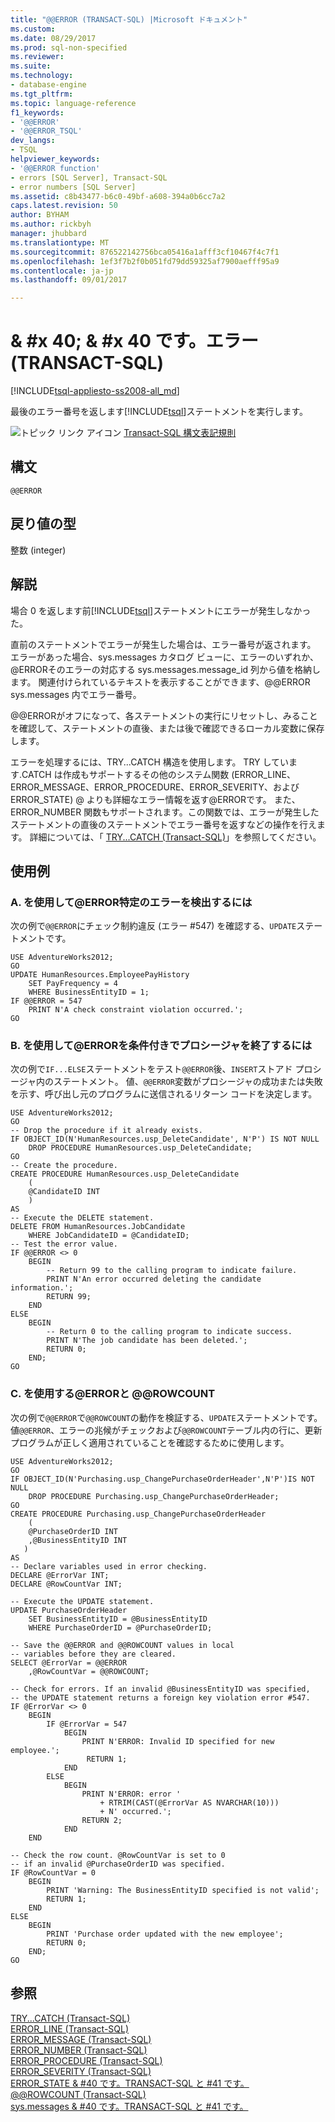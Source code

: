 ```yaml
---
title: "@@ERROR (TRANSACT-SQL) |Microsoft ドキュメント"
ms.custom: 
ms.date: 08/29/2017
ms.prod: sql-non-specified
ms.reviewer: 
ms.suite: 
ms.technology:
- database-engine
ms.tgt_pltfrm: 
ms.topic: language-reference
f1_keywords:
- '@@ERROR'
- '@@ERROR_TSQL'
dev_langs:
- TSQL
helpviewer_keywords:
- '@@ERROR function'
- errors [SQL Server], Transact-SQL
- error numbers [SQL Server]
ms.assetid: c8b43477-b6c0-49bf-a608-394a0b6cc7a2
caps.latest.revision: 50
author: BYHAM
ms.author: rickbyh
manager: jhubbard
ms.translationtype: MT
ms.sourcegitcommit: 876522142756bca05416a1afff3cf10467f4c7f1
ms.openlocfilehash: 1ef3f7b2f0b051fd79dd59325af7900aefff95a9
ms.contentlocale: ja-jp
ms.lasthandoff: 09/01/2017

---
```

# <a name="x40x40error-transact-sql"></a>& #x 40; & #x 40 です。エラー (TRANSACT-SQL)
[!INCLUDE[tsql-appliesto-ss2008-all_md](../../includes/tsql-appliesto-ss2008-all-md.md)]

  最後のエラー番号を返します[!INCLUDE[tsql](../../includes/tsql-md.md)]ステートメントを実行します。  
  
 ![トピック リンク アイコン](../../database-engine/configure-windows/media/topic-link.gif "トピック リンク アイコン") [Transact-SQL 構文表記規則](../../t-sql/language-elements/transact-sql-syntax-conventions-transact-sql.md)  
  
## <a name="syntax"></a>構文  
  
```  
@@ERROR  
```  
  
## <a name="return-types"></a>戻り値の型  
 整数 (integer)  
  
## <a name="remarks"></a>解説  
 場合 0 を返します前[!INCLUDE[tsql](../../includes/tsql-md.md)]ステートメントにエラーが発生しなかった。  
  
 直前のステートメントでエラーが発生した場合は、エラー番号が返されます。 エラーがあった場合、sys.messages カタログ ビューに、エラーのいずれか、@ERRORそのエラーの対応する sys.messages.message_id 列から値を格納します。 関連付けられているテキストを表示することができます、@@ERROR sys.messages 内でエラー番号。  
  
 @@ERRORがオフになって、各ステートメントの実行にリセットし、みることを確認して、ステートメントの直後、または後で確認できるローカル変数に保存します。  
  
 エラーを処理するには、TRY...CATCH 構造を使用します。 TRY しています.CATCH は作成もサポートするその他のシステム関数 (ERROR_LINE、ERROR_MESSAGE、ERROR_PROCEDURE、ERROR_SEVERITY、および ERROR_STATE) @ よりも詳細なエラー情報を返す@ERRORです。 また、ERROR_NUMBER 関数もサポートされます。この関数では、エラーが発生したステートメントの直後のステートメントでエラー番号を返すなどの操作を行えます。 詳細については、「 [TRY...CATCH &#40;Transact-SQL&#41;](../../t-sql/language-elements/try-catch-transact-sql.md)」を参照してください。  
  
## <a name="examples"></a>使用例  
  
### <a name="a-using-error-to-detect-a-specific-error"></a>A. を使用して@ERROR特定のエラーを検出するには  
 次の例で`@@ERROR`にチェック制約違反 (エラー #547) を確認する、`UPDATE`ステートメントです。  
  
```  
USE AdventureWorks2012;  
GO  
UPDATE HumanResources.EmployeePayHistory  
    SET PayFrequency = 4  
    WHERE BusinessEntityID = 1;  
IF @@ERROR = 547  
    PRINT N'A check constraint violation occurred.';  
GO  
```  
  
### <a name="b-using-error-to-conditionally-exit-a-procedure"></a>B. を使用して@ERRORを条件付きでプロシージャを終了するには  
 次の例で`IF...ELSE`ステートメントをテスト`@@ERROR`後、`INSERT`ストアド プロシージャ内のステートメント。 値、`@@ERROR`変数がプロシージャの成功または失敗を示す、呼び出し元のプログラムに送信されるリターン コードを決定します。  
  
```  
USE AdventureWorks2012;  
GO  
-- Drop the procedure if it already exists.  
IF OBJECT_ID(N'HumanResources.usp_DeleteCandidate', N'P') IS NOT NULL  
    DROP PROCEDURE HumanResources.usp_DeleteCandidate;  
GO  
-- Create the procedure.  
CREATE PROCEDURE HumanResources.usp_DeleteCandidate   
    (  
    @CandidateID INT  
    )  
AS  
-- Execute the DELETE statement.  
DELETE FROM HumanResources.JobCandidate  
    WHERE JobCandidateID = @CandidateID;  
-- Test the error value.  
IF @@ERROR <> 0   
    BEGIN  
        -- Return 99 to the calling program to indicate failure.  
        PRINT N'An error occurred deleting the candidate information.';  
        RETURN 99;  
    END  
ELSE  
    BEGIN  
        -- Return 0 to the calling program to indicate success.  
        PRINT N'The job candidate has been deleted.';  
        RETURN 0;  
    END;  
GO  
```  
  
### <a name="c-using-error-with-rowcount"></a>C. を使用する@ERRORと @@ROWCOUNT  
 次の例で`@@ERROR`で`@@ROWCOUNT`の動作を検証する、`UPDATE`ステートメントです。 値`@@ERROR`、エラーの兆候がチェックおよび`@@ROWCOUNT`テーブル内の行に、更新プログラムが正しく適用されていることを確認するために使用します。  
  
```  
USE AdventureWorks2012;  
GO  
IF OBJECT_ID(N'Purchasing.usp_ChangePurchaseOrderHeader',N'P')IS NOT NULL  
    DROP PROCEDURE Purchasing.usp_ChangePurchaseOrderHeader;  
GO  
CREATE PROCEDURE Purchasing.usp_ChangePurchaseOrderHeader  
    (  
    @PurchaseOrderID INT  
    ,@BusinessEntityID INT  
   )  
AS  
-- Declare variables used in error checking.  
DECLARE @ErrorVar INT;  
DECLARE @RowCountVar INT;  
  
-- Execute the UPDATE statement.  
UPDATE PurchaseOrderHeader   
    SET BusinessEntityID = @BusinessEntityID   
    WHERE PurchaseOrderID = @PurchaseOrderID;  
  
-- Save the @@ERROR and @@ROWCOUNT values in local   
-- variables before they are cleared.  
SELECT @ErrorVar = @@ERROR  
    ,@RowCountVar = @@ROWCOUNT;  
  
-- Check for errors. If an invalid @BusinessEntityID was specified,  
-- the UPDATE statement returns a foreign key violation error #547.  
IF @ErrorVar <> 0  
    BEGIN  
        IF @ErrorVar = 547  
            BEGIN  
                PRINT N'ERROR: Invalid ID specified for new employee.';  
                 RETURN 1;  
            END  
        ELSE  
            BEGIN  
                PRINT N'ERROR: error '  
                    + RTRIM(CAST(@ErrorVar AS NVARCHAR(10)))  
                    + N' occurred.';  
                RETURN 2;  
            END  
    END  
  
-- Check the row count. @RowCountVar is set to 0   
-- if an invalid @PurchaseOrderID was specified.  
IF @RowCountVar = 0  
    BEGIN  
        PRINT 'Warning: The BusinessEntityID specified is not valid';  
        RETURN 1;  
    END  
ELSE  
    BEGIN  
        PRINT 'Purchase order updated with the new employee';  
        RETURN 0;  
    END;  
GO  
```  

  
## <a name="see-also"></a>参照  
 [TRY...CATCH &#40;Transact-SQL&#41;](../../t-sql/language-elements/try-catch-transact-sql.md)   
 [ERROR_LINE &#40;Transact-SQL&#41;](../../t-sql/functions/error-line-transact-sql.md)   
 [ERROR_MESSAGE &#40;Transact-SQL&#41;](../../t-sql/functions/error-message-transact-sql.md)   
 [ERROR_NUMBER &#40;Transact-SQL&#41;](../../t-sql/functions/error-number-transact-sql.md)   
 [ERROR_PROCEDURE &#40;Transact-SQL&#41;](../../t-sql/functions/error-procedure-transact-sql.md)   
 [ERROR_SEVERITY &#40;Transact-SQL&#41;](../../t-sql/functions/error-severity-transact-sql.md)   
 [ERROR_STATE & #40 です。TRANSACT-SQL と #41 です。](../../t-sql/functions/error-state-transact-sql.md)   
 [@@ROWCOUNT &#40;Transact-SQL&#41;](../../t-sql/functions/rowcount-transact-sql.md)   
 [sys.messages & #40 です。TRANSACT-SQL と #41 です。](../../relational-databases/system-catalog-views/messages-for-errors-catalog-views-sys-messages.md)  
  
  


